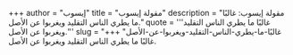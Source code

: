 +++
author = "إيسوب"
title = "مقولة إيسوب"
description = "مقولة إيسوب: غالبًا ما يطري الناس التقليد ويغربوا عن الأصل."
quote = '''غالبًا ما يطري الناس التقليد ويغربوا عن الأصل.''' 
slug = "غالبًا-ما-يطري-الناس-التقليد-ويغربوا-عن-الأصل"
+++
غالبًا ما يطري الناس التقليد ويغربوا عن الأصل.
